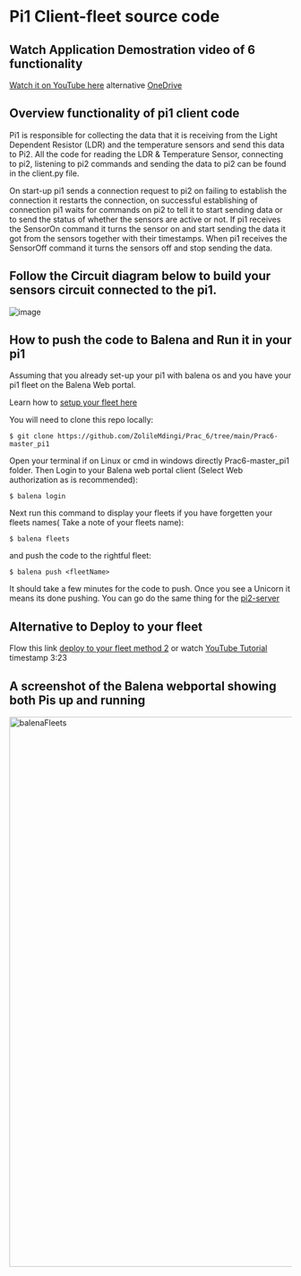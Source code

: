# Pi1 Client-fleet source code

## Watch Application Demostration video of 6 functionality
[Watch it on YouTube here] alternative [OneDrive]

## Overview functionality of pi1 client code
Pi1 is responsible for collecting the data that it is receiving from the Light Dependent Resistor (LDR) and the temperature sensors and send this data to Pi2. All the code for reading the LDR & Temperature Sensor, connecting to pi2, listening to pi2 commands and sending the data to pi2 can be found in the client.py file. 

On start-up pi1 sends a connection request to pi2 on failing to establish the connection it restarts the connection, on successful establishing of connection pi1 waits for commands on pi2 to tell it to start sending data or to send the status of whether the sensors are active or not. If pi1 receives the SensorOn command it turns the sensor on and start sending the data it got from the sensors together with their timestamps. When pi1 receives the SensorOff command it turns the sensors off and stop sending the data.

## Follow the Circuit diagram below to build your sensors circuit connected to the pi1.
![image](https://user-images.githubusercontent.com/62191335/142273981-ee53dde6-bade-45da-b607-f0d658c18159.png)

## How to push the code to Balena and Run it in your pi1
Assuming that you already set-up your pi1 with balena os and you have your pi1 fleet on the Balena Web portal.


Learn how to [setup your fleet here]

You will need to clone this repo locally:
```
$ git clone https://github.com/ZolileMdingi/Prac_6/tree/main/Prac6-master_pi1
```
Open your terminal if on Linux or cmd in windows directly Prac6-master_pi1 folder.
Then Login to your Balena web portal client (Select Web authorization as is recommended):
```
$ balena login
```
Next run this command to display your fleets if you have forgetten your fleets names( Take a note of your fleets name):
```
$ balena fleets
```
and push the code to the rightful fleet:
```
$ balena push <fleetName>
```
It should take a few minutes for the code to push. Once you see a Unicorn it means its done pushing.
You can go do the same thing for the [pi2-server]

## Alternative to Deploy to your fleet
Flow this link [deploy to your fleet method 2] or watch [YouTube Tutorial] timestamp 3:23

## A screenshot of the Balena webportal showing both Pis up and running
<img width="980" alt="balenaFleets" src="https://user-images.githubusercontent.com/62191335/142738862-e085f408-1ec0-4578-b132-668454324121.PNG">


[pi2-server]:https://github.com/ZolileMdingi/Prac_6/tree/main/Prac6-Server-master_pi2
[deploy to your fleet method 2]:https://www.balena.io/docs/learn/deploy/deployment/#:~:text=You%20can%20find%20the%20fleet,run%20git%20push%20balena%20master%20.
[YouTube Tutorial]:https://youtu.be/Tm4N5GcJRLI
[setup your fleet here]:https://youtu.be/Tm4N5GcJRLI
[Watch it on YouTube here]:https://youtu.be/HTdSyrU7SBQ
[OneDrive]:https://uctcloud-my.sharepoint.com/:v:/g/personal/mdnave001_myuct_ac_za/EWj5S8mYaG5NjAJC8wN7KokBREjG6kPqu2is6rZBHVAOpQ
